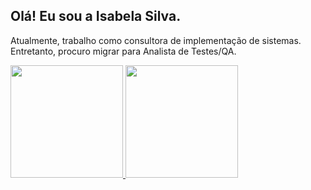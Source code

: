 ## Olá! Eu sou a Isabela Silva.

Atualmente, trabalho como consultora de implementação de sistemas. Entretanto, procuro migrar para Analista de Testes/QA.

<div>
<a href="https://github.com/Isabela01vSilva">
	<img height="180em" src="https://github-readme-stats.vercel.app/api/top-langs/?username=isabela01vsilva&layout=compact&langs_count=16&theme=dark"/>
	<img height="180em" src="https://github-readme-stats.vercel.app/api?username=isabela01vsilva&show_icons=true&theme=dark&include_all_commits=truefcount"/>
</div>
